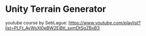 # Unity Terrain Generator
youtube course by SebLague: https://www.youtube.com/playlist?list=PLFt_AvWsXl0eBW2EiBtl_sxmDtSgZBxB3
